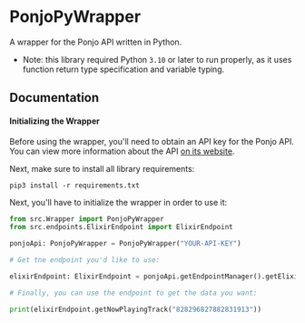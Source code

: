 # PonjoPyWrapper

A wrapper for the Ponjo API written in Python.

- Note: this library required Python `3.10` or later to run properly, as it uses function return type specification and variable typing.

## Documentation

#### Initializing the Wrapper

Before using the wrapper, you'll need to obtain an API key for the Ponjo API.
You can view more information about the API [on its website](https://app.ponjo.club).

Next, make sure to install all library requirements:

```shell
pip3 install -r requirements.txt
```

Next, you'll have to initialize the wrapper in order to use it:

```python
from src.Wrapper import PonjoPyWrapper
from src.endpoints.ElixirEndpoint import ElixirEndpoint

ponjoApi: PonjoPyWrapper = PonjoPyWrapper("YOUR-API-KEY")

# Get tne endpoint you'd like to use:

elixirEndpoint: ElixirEndpoint = ponjoApi.getEndpointManager().getElixirEndpoint()

# Finally, you can use the endpoint to get the data you want:

print(elixirEndpoint.getNowPlayingTrack("828296827882831913"))
```